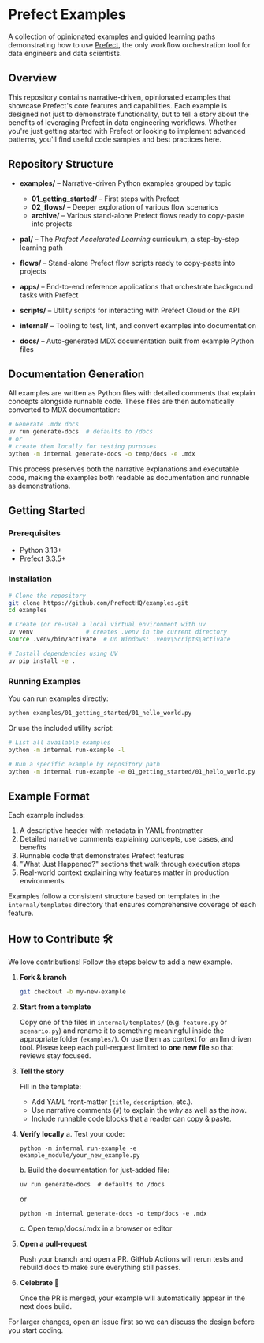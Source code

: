 # Prefect Examples

A collection of opinionated examples and guided learning paths demonstrating how to use [Prefect](https://www.prefect.io/), the only workflow orchestration tool for data engineers and data scientists.

## Overview

This repository contains narrative-driven, opinionated examples that showcase Prefect's core features and capabilities. Each example is designed not just to demonstrate functionality, but to tell a story about the benefits of leveraging Prefect in data engineering workflows. Whether you're just getting started with Prefect or looking to implement advanced patterns, you'll find useful code samples and best practices here.

## Repository Structure

- **examples/** – Narrative-driven Python examples grouped by topic  
  - **01_getting_started/** – First steps with Prefect  
  - **02_flows/** – Deeper exploration of various flow scenarios 
  - **archive/** – Various stand-alone Prefect flows ready to copy-paste into projects

- **pal/** – The *Prefect Accelerated Learning* curriculum, a step-by-step learning path  

- **flows/** – Stand-alone Prefect flow scripts ready to copy-paste into projects  

- **apps/** – End-to-end reference applications that orchestrate background tasks with Prefect  

- **scripts/** – Utility scripts for interacting with Prefect Cloud or the API  

- **internal/** – Tooling to test, lint, and convert examples into documentation  

- **docs/** – Auto-generated MDX documentation built from example Python files  

## Documentation Generation

All examples are written as Python files with detailed comments that explain concepts alongside runnable code. These files are then automatically converted to MDX documentation:

```bash
# Generate .mdx docs
uv run generate-docs  # defaults to /docs
# or
# create them locally for testing purposes
python -m internal generate-docs -o temp/docs -e .mdx
```

This process preserves both the narrative explanations and executable code, making the examples both readable as documentation and runnable as demonstrations.

## Getting Started

### Prerequisites

- Python 3.13+
- [Prefect](https://docs.prefect.io/) 3.3.5+

### Installation

```bash
# Clone the repository
git clone https://github.com/PrefectHQ/examples.git
cd examples

# Create (or re-use) a local virtual environment with uv
uv venv               # creates .venv in the current directory
source .venv/bin/activate  # On Windows: .venv\Scripts\activate

# Install dependencies using UV
uv pip install -e .
```

### Running Examples

You can run examples directly:

```bash
python examples/01_getting_started/01_hello_world.py
```

Or use the included utility script:

```bash
# List all available examples
python -m internal run-example -l

# Run a specific example by repository path
python -m internal run-example -e 01_getting_started/01_hello_world.py
```

## Example Format

Each example includes:

1. A descriptive header with metadata in YAML frontmatter
2. Detailed narrative comments explaining concepts, use cases, and benefits
3. Runnable code that demonstrates Prefect features
4. "What Just Happened?" sections that walk through execution steps
5. Real-world context explaining why features matter in production environments

Examples follow a consistent structure based on templates in the `internal/templates` directory that ensures comprehensive coverage of each feature.

## How to Contribute 🛠

We love contributions!  Follow the steps below to add a new example.

1. **Fork & branch**

   ```bash
   git checkout -b my-new-example
   ```

2. **Start from a template**

   Copy one of the files in `internal/templates/` (e.g. `feature.py` or `scenario.py`) and rename it to something meaningful inside the appropriate folder (`examples/`). Or use them as context for an llm driven tool. Please keep each pull-request limited to **one new file** so that reviews stay focused. 

3. **Tell the story**

   Fill in the template:
   - Add YAML front-matter (`title`, `description`, etc.).
   - Use narrative comments (`#`) to explain the *why* as well as the *how*.
   - Include runnable code blocks that a reader can copy & paste.

4. **Verify locally**
a. Test your code:
    ```
    python -m internal run-example -e example_module/your_new_example.py
    ```
    b. Build the documentation for just-added file:
    ```
   uv run generate-docs  # defaults to /docs
   ```
   or
   ```
   python -m internal generate-docs -o temp/docs -e .mdx
   ```

   c. Open temp/docs/<path-to-your-file>.mdx in a browser or editor
   

5. **Open a pull-request**

   Push your branch and open a PR.  GitHub Actions will rerun tests and rebuild docs to make sure everything still passes.

6. **Celebrate 🎉**

   Once the PR is merged, your example will automatically appear in the next docs build.

For larger changes, open an issue first so we can discuss the design before you start coding.
